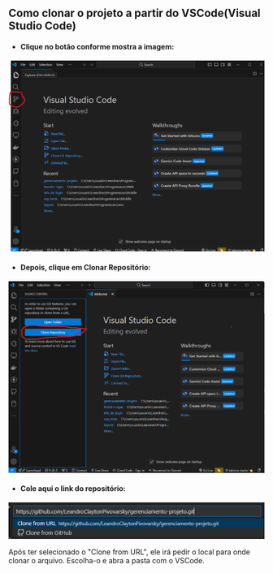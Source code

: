 <h2>Como clonar o projeto a partir do VSCode(Visual Studio Code)</h2>

- <h4>Clique no botão conforme mostra a imagem:</h4>


<div align=center>
    <img src = "./img/clonegitVSCode.png" width=800px>
</div>


- <h4>Depois, clique em Clonar Repositório:</h4>


<div align=center>
    <img src = "./img/clonegitVSCode1.png" width=800px>
</div>


- <h4>Cole aqui o link do repositório:</h4>


<div align=center>
    <img src = "./img/clonegitVSCode2.png" width=800px>
</div>

Após ter selecionado o "Clone from URL", ele irá pedir o local para onde clonar o arquivo. Escolha-o e abra a pasta com o VSCode.
